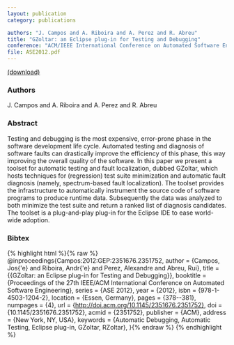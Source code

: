 ```yaml
---
layout: publication
category: publications

authors: "J. Campos and A. Riboira and A. Perez and R. Abreu"
title: "GZoltar: an Eclipse plug-in for Testing and Debugging"
conference: "ACM/IEEE International Conference on Automated Software Engineering (ASE), 2012"
file: ASE2012.pdf
---
```


<a href="../ASE2012.pdf"><i class="fa fa-file-pdf-o"></i> (download)</a>

### Authors

J. Campos and A. Riboira and A. Perez and R. Abreu

### Abstract

Testing and debugging is the most expensive, error-prone phase in the software development life cycle. Automated testing and diagnosis of software faults can drastically improve the efficiency of this phase, this way improving the overall quality of the software. In this paper we present a toolset for automatic testing and fault localization, dubbed GZoltar, which hosts techniques for (regression) test suite minimization and automatic fault diagnosis (namely, spectrum-based fault localization). The toolset provides the infrastructure to automatically instrument the source code of software programs to produce runtime data. Subsequently the data was analyzed to both minimize the test suite and return a ranked list of diagnosis candidates. The toolset is a plug-and-play plug-in for the Eclipse IDE to ease world-wide adoption.

### Bibtex

{% highlight html %}{% raw %}
@inproceedings{Campos:2012:GEP:2351676.2351752,
  author = {Campos, Jos{\'e} and Riboira, Andr{\'e} and Perez, Alexandre and Abreu, Rui},
  title = {{GZoltar: an Eclipse plug-in for Testing and Debugging}},
  booktitle = {Proceedings of the 27th IEEE/ACM International Conference on
  Automated Software Engineering},
  series = {ASE 2012},
  year = {2012},
  isbn = {978-1-4503-1204-2},
  location = {Essen, Germany},
  pages = {378--381},
  numpages = {4},
  url = {http://doi.acm.org/10.1145/2351676.2351752},
  doi = {10.1145/2351676.2351752},
  acmid = {2351752},
  publisher = {ACM},
  address = {New York, NY, USA},
  keywords = {Automatic Debugging, Automatic Testing, Eclipse plug-in, GZoltar, RZoltar},
}{% endraw %}
{% endhighlight %}
